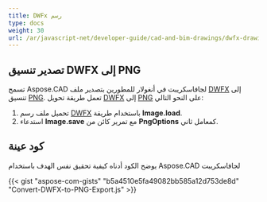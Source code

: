 ```yaml
---
title: DWFx رسم
type: docs
weight: 30
url: /ar/javascript-net/developer-guide/cad-and-bim-drawings/dwfx-drawing/
---
```


## **تصدير تنسيق DWFX إلى PNG**

تسمح Aspose.CAD لجافاسكريبت في أنغولار للمطورين بتصدير ملف [DWFX](https://docs.fileformat.com/cad/dwfx/) إلى تنسيق [PNG](https://docs.fileformat.com/image/png/).
تعمل طريقة تحويل [DWFX](https://docs.fileformat.com/cad/dwfx/) إلى [PNG](https://docs.fileformat.com/image/png/) على النحو التالي:

1. تحميل ملف رسم [DWFX](https://docs.fileformat.com/cad/dwfx/) باستخدام طريقة **Image.load**.
1. استدعاء **Image.save** مع تمرير كائن من **PngOptions** كمعامل ثاني.

## كود عينة

يوضح الكود أدناه كيفية تحقيق نفس الهدف باستخدام Aspose.CAD لجافاسكريبت

{{< gist "aspose-com-gists" "b5a4510e5fa49082bb585a12d753de8d" "Convert-DWFX-to-PNG-Export.js" >}}
